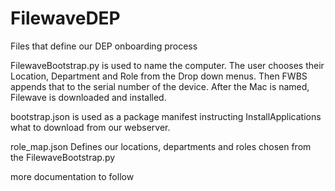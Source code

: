 # FilewaveDEP
Files that define our DEP onboarding process

FilewaveBootstrap.py is used to name the computer.  The user chooses their Location, Department and Role from the Drop down menus.  Then FWBS appends that to the serial number of the device.  After the Mac is named, Filewave is downloaded and installed.

bootstrap.json is used as a package manifest instructing InstallApplications what to download from our webserver.

role_map.json Defines our locations, departments and roles chosen from the FilewaveBootstrap.py


more documentation to follow

